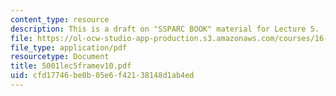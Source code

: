 ```yaml
---
content_type: resource
description: This is a draft on "SSPARC BOOK" material for Lecture 5.
file: https://ol-ocw-studio-app-production.s3.amazonaws.com/courses/16-892j-space-system-architecture-and-design-fall-2004/cfd17746be0b05e6f42138148d1ab4ed_5001lec5framev10.pdf
file_type: application/pdf
resourcetype: Document
title: 5001lec5framev10.pdf
uid: cfd17746-be0b-05e6-f421-38148d1ab4ed
---
```

